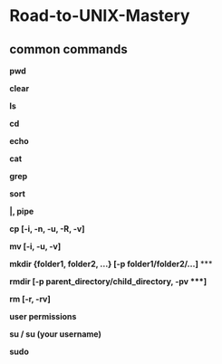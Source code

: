 # Road-to-UNIX-Mastery

## common commands

__pwd__

__clear__

__ls__

__cd__

__echo__

__cat__

__grep__

__sort__

__|, pipe__

__cp [-i, -n, -u, -R, -v]__

__mv [-i, -u, -v]__

__mkdir {folder1, folder2, ...} [-p folder1/folder2/...]__ ***

__rmdir [-p parent_directory/child_directory, -pv ***]__

__rm [-r, -rv]__

__user permissions__

__su / su (your username)__ 

__sudo__